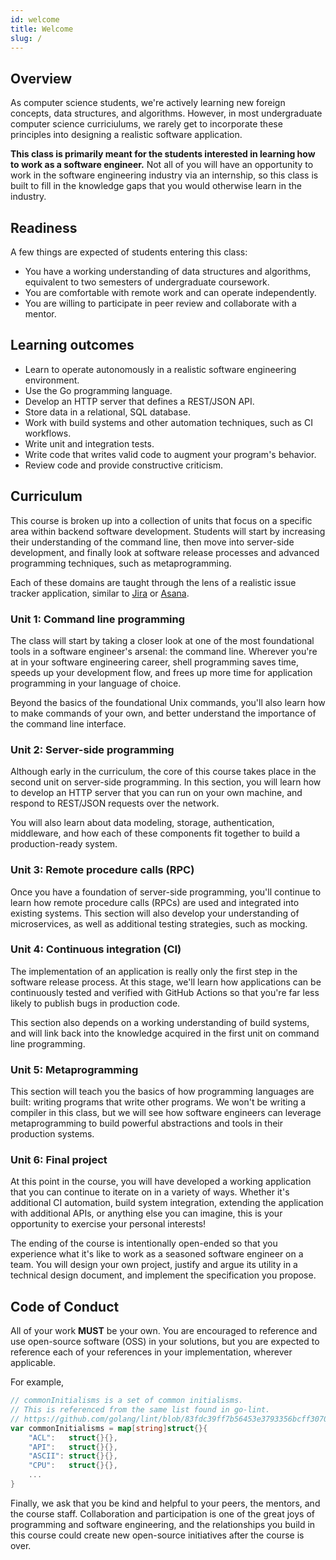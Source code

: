 ```yaml
---
id: welcome
title: Welcome
slug: /
---
```


## Overview

As computer science students, we're actively learning new foreign concepts,
data structures, and algorithms. However, in most undergraduate computer
science curriciulums, we rarely get to incorporate these principles
into designing a realistic software application.

**This class is primarily meant for the students interested in learning how to
work as a software engineer.** Not all of you will have an opportunity to
work in the software engineering industry via an internship, so this class is
built to fill in the knowledge gaps that you would otherwise learn in the industry.

## Readiness

A few things are expected of students entering this class:

  * You have a working understanding of data structures and algorithms,
    equivalent to two semesters of undergraduate coursework.
  * You are comfortable with remote work and can operate independently.
  * You are willing to participate in peer review and collaborate
    with a mentor.

## Learning outcomes

* Learn to operate autonomously in a realistic software engineering environment.
* Use the Go programming language.
* Develop an HTTP server that defines a REST/JSON API.
* Store data in a relational, SQL database.
* Work with build systems and other automation techniques, such as CI workflows.
* Write unit and integration tests.
* Write code that writes valid code to augment your program's behavior.
* Review code and provide constructive criticism.

## Curriculum

This course is broken up into a collection of units that focus on a specific area
within backend software development. Students will start by increasing their
understanding of the command line, then move into server-side development, and
finally look at software release processes and advanced programming techniques, such
as metaprogramming.

Each of these domains are taught through the lens of a realistic issue tracker
application, similar to [Jira][1] or [Asana][2].

  [1]: https://www.atlassian.com/software/jira
  [2]: https://asana.com

### Unit 1: Command line programming

The class will start by taking a closer look at one of the most foundational tools
in a software engineer's arsenal: the command line. Wherever you're at in your
software engineering career, shell programming saves time, speeds up your development
flow, and frees up more time for application programming in your language of choice.

Beyond the basics of the foundational Unix commands, you'll also learn how to make
commands of your own, and better understand the importance of the command line interface.

### Unit 2: Server-side programming

Although early in the curriculum, the core of this course takes place in the second unit on
server-side programming. In this section, you will learn how to develop an HTTP server
that you can run on your own machine, and respond to REST/JSON requests over the network.

You will also learn about data modeling, storage, authentication, middleware, and how each
of these components fit together to build a production-ready system.

### Unit 3: Remote procedure calls (RPC)

Once you have a foundation of server-side programming, you'll continue to learn how remote
procedure calls (RPCs) are used and integrated into existing systems. This section will also
develop your understanding of microservices, as well as additional testing strategies, such
as mocking.

### Unit 4: Continuous integration (CI)

The implementation of an application is really only the first step in the software release
process. At this stage, we'll learn how applications can be continuously tested and verified
with GitHub Actions so that you're far less likely to publish bugs in production code.

This section also depends on a working understanding of build systems, and will link back into
the knowledge acquired in the first unit on command line programming.

### Unit 5: Metaprogramming

This section will teach you the basics of how programming languages are built: writing
programs that write other programs. We won't be writing a compiler in this class, but we
will see how software engineers can leverage metaprogramming to build powerful abstractions
and tools in their production systems.

### Unit 6: Final project

At this point in the course, you will have developed a working application that you can
continue to iterate on in a variety of ways. Whether it's additional CI automation,
build system integration, extending the application with additional APIs, or anything else
you can imagine, this is your opportunity to exercise your personal interests!

The ending of the course is intentionally open-ended so that you experience what it's like
to work as a seasoned software engineer on a team. You will design your own project, justify
and argue its utility in a technical design document, and implement the specification you
propose.

## Code of Conduct

All of your work **MUST** be your own. You are encouraged to reference and use open-source
software (OSS) in your solutions, but you are expected to reference each of your references
in your implementation, wherever applicable.

For example,

```go
// commonInitialisms is a set of common initialisms.
// This is referenced from the same list found in go-lint.
// https://github.com/golang/lint/blob/83fdc39ff7b56453e3793356bcff3070b9b96445/lint.go#L770
var commonInitialisms = map[string]struct{}{
	"ACL":   struct{}{},
	"API":   struct{}{},
	"ASCII": struct{}{},
	"CPU":   struct{}{},
    ...
}
```

Finally, we ask that you be kind and helpful to your peers, the mentors, and the course staff.
Collaboration and participation is one of the great joys of programming and software engineering,
and the relationships you build in this course could create new open-source initiatives after
the course is over.
